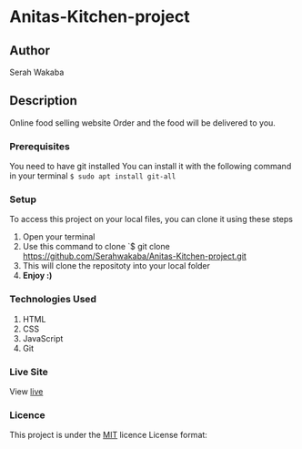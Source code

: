 # Anitas-Kitchen-project
## Author
Serah Wakaba
## Description
Online food selling website Order and the food will be delivered to you.
### Prerequisites
You need to have git installed
You can install it with the following command in your terminal
`$ sudo apt install git-all`
### Setup
To access this project on your local files, you can clone it using these steps
1. Open your terminal
1. Use this command to clone `$ git clone https://github.com/Serahwakaba/Anitas-Kitchen-project.git
1. This will clone the repositoty into your local folder
1. __Enjoy :)__
### Technologies Used
1. HTML
1. CSS
1. JavaScript
1. Git
### Live Site
View [live](https://serahwakaba.github.io/Anitas-Kitchen-project/)
### Licence
This project is under the [MIT](LICENSE) licence
License format:
